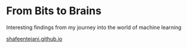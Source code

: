 # From Bits to Brains

Interesting findings from my journey into the world of machine learning


[shafeentejani.github.io](http://shafeentejani.github.io)
